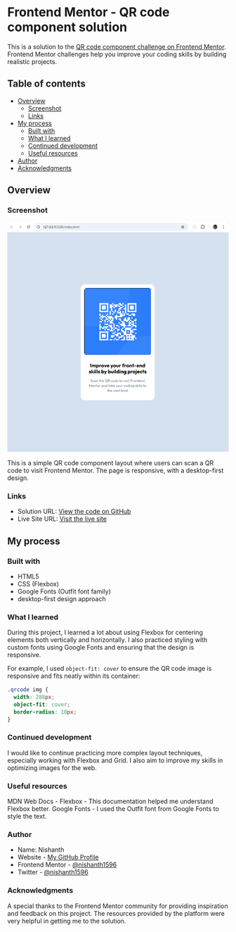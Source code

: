 # Frontend Mentor - QR code component solution

This is a solution to the [QR code component challenge on Frontend Mentor](https://www.frontendmentor.io/challenges/qr-code-component-iux_sIO_H). Frontend Mentor challenges help you improve your coding skills by building realistic projects.

## Table of contents

- [Overview](#overview)
  - [Screenshot](#screenshot)
  - [Links](#links)
- [My process](#my-process)
  - [Built with](#built-with)
  - [What I learned](#what-i-learned)
  - [Continued development](#continued-development)
  - [Useful resources](#useful-resources)
- [Author](#author)
- [Acknowledgments](#acknowledgments)

## Overview

### Screenshot

![QR code component screenshot](./screenshot.png)

This is a simple QR code component layout where users can scan a QR code to visit Frontend Mentor. The page is responsive, with a desktop-first design.

### Links

- Solution URL: [View the code on GitHub](https://github.com/nishanth1596/frontend-webdev)
- Live Site URL: [Visit the live site](https://nishanth1596.github.io/frontend-webdev/)

## My process

### Built with

- HTML5
- CSS (Flexbox)
- Google Fonts (Outfit font family)
- desktop-first design approach

### What I learned

During this project, I learned a lot about using Flexbox for centering elements both vertically and horizontally. I also practiced styling with custom fonts using Google Fonts and ensuring that the design is responsive.

For example, I used `object-fit: cover` to ensure the QR code image is responsive and fits neatly within its container:

```css
.qrcode img {
  width: 288px;
  object-fit: cover;
  border-radius: 10px;
}
```

### Continued development

I would like to continue practicing more complex layout techniques, especially working with Flexbox and Grid. I also aim to improve my skills in optimizing images for the web.

### Useful resources

MDN Web Docs - Flexbox - This documentation helped me understand Flexbox better.
Google Fonts - I used the Outfit font from Google Fonts to style the text.

### Author

- Name: Nishanth  
- Website - [My GitHub Profile](https://github.com/nishanth1596)  
- Frontend Mentor - [@nishanth1596](https://www.frontendmentor.io/profile/nishanth1596)  
- Twitter - [@nishanth1596](https://x.com/nishanth1596)

### Acknowledgments

A special thanks to the Frontend Mentor community for providing inspiration and feedback on this project. The resources provided by the platform were very helpful in getting me to the solution.
